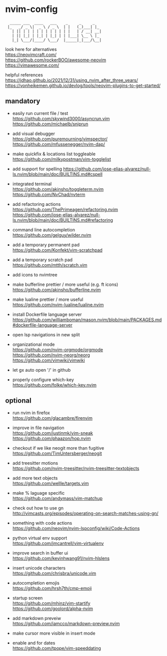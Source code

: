 # nvim-config

```
  _____ ___  ____   ___    _     _     _
 |_   _/ _ \|  _ \ / _ \  | |   (_)___| |_
   | || | | | | | | | | | | |   | / __| __|
   | || |_| | |_| | |_| | | |___| \__ \ |_
   |_| \___/|____/ \___/  |_____|_|___/\__|
```

look here for alternatives  
 https://neovimcraft.com/  
 https://github.com/rockerBOO/awesome-neovim  
 https://vimawesome.com/

helpful references  
 https://jdhao.github.io/2021/12/31/using_nvim_after_three_years/  
 https://vonheikemen.github.io/devlog/tools/neovim-plugins-to-get-started/

## mandatory

-   easily run current file / test  
    https://github.com/skywind3000/asyncrun.vim
    https://github.com/michaelb/sniprun

-   add visual debugger  
    https://github.com/puremourning/vimspector/  
    https://github.com/mfussenegger/nvim-dap/

-   make quickfix & locations list toggleable  
    https://github.com/milkypostman/vim-togglelist

-   add support for spelling
    https://github.com/jose-elias-alvarez/null-ls.nvim/blob/main/doc/BUILTINS.md#cspell

-   integrated terminal  
    https://github.com/akinsho/toggleterm.nvim  
    https://github.com/NvChad/nvterm

-   add refactoring actions
    https://github.com/ThePrimeagen/refactoring.nvim
    https://github.com/jose-elias-alvarez/null-ls.nvim/blob/main/doc/BUILTINS.md#refactoring

-   command line autocompletion  
    https://github.com/gelguy/wilder.nvim

-   add a temporary permanent pad  
    https://github.com/Konfekt/vim-scratchpad

-   add a temporary scratch pad  
    https://github.com/mtth/scratch.vim

-   add icons to nvimtree

-   make bufferline prettier / more useful (e.g. ft icons)  
    https://github.com/akinsho/bufferline.nvim

-   make lualine prettier / more useful  
    https://github.com/nvim-lualine/lualine.nvim

-   install Dockerfile language server
    https://github.com/williamboman/mason.nvim/blob/main/PACKAGES.md#dockerfile-language-server

-   open lsp navigations in new split

-   organizational mode  
    https://github.com/nvim-orgmode/orgmode  
    https://github.com/nvim-neorg/neorg  
    https://github.com/vimwiki/vimwiki

-   let gx auto open '<user>/<repo>' in github

-   properly configure which-key  
    https://github.com/folke/which-key.nvim

## optional

-   run nvim in firefox  
    https://github.com/glacambre/firenvim

-   improve in file navigation  
    https://github.com/justinmk/vim-sneak  
    https://github.com/phaazon/hop.nvim

-   checkout if we like neogit more than fugitive  
    https://github.com/TimUntersberger/neogit

-   add treesitter motions  
    https://github.com/nvim-treesitter/nvim-treesitter-textobjects

-   add more text objects  
    https://github.com/wellle/targets.vim

-   make % laguage specific  
    https://github.com/andymass/vim-matchup

-   check out how to use gn  
    http://vimcasts.org/episodes/operating-on-search-matches-using-gn/

-   something with code actions  
    https://github.com/neovim/nvim-lspconfig/wiki/Code-Actions

-   python virtual env support  
    https://github.com/jmcantrell/vim-virtualenv

-   improve search in buffer ui  
    https://github.com/kevinhwang91/nvim-hlslens

-   insert unicode characters  
    https://github.com/chrisbra/unicode.vim

-   autocompletion emojis  
    https://github.com/hrsh7th/cmp-emoji

-   startup screen  
    https://github.com/mhinz/vim-startify  
    https://github.com/goolord/alpha-nvim

-   add markdown preveiw  
    https://github.com/iamcco/markdown-preview.nvim

-   make cursor more visible in insert mode

-   enable <C-x> and <C-a> for dates  
    https://github.com/tpope/vim-speeddating
